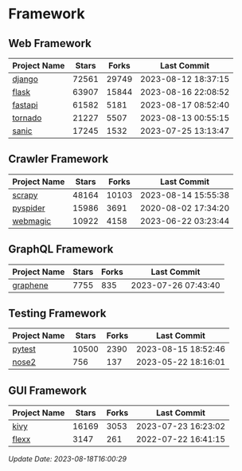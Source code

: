 # Framework

## Web Framework
| Project Name | Stars | Forks | Last Commit |
| ------------ | ----- | ----- | ----------- |
| [django](https://github.com/django/django) | 72561 | 29749 | 2023-08-12 18:37:15 |
| [flask](https://github.com/pallets/flask) | 63907 | 15844 | 2023-08-16 22:08:52 |
| [fastapi](https://github.com/tiangolo/fastapi) | 61582 | 5181 | 2023-08-17 08:52:40 |
| [tornado](https://github.com/tornadoweb/tornado) | 21227 | 5507 | 2023-08-13 00:55:15 |
| [sanic](https://github.com/sanic-org/sanic) | 17245 | 1532 | 2023-07-25 13:13:47 |

## Crawler Framework
| Project Name | Stars | Forks | Last Commit |
| ------------ | ----- | ----- | ----------- |
| [scrapy](https://github.com/scrapy/scrapy) | 48164 | 10103 | 2023-08-14 15:55:38 |
| [pyspider](https://github.com/binux/pyspider) | 15986 | 3691 | 2020-08-02 17:34:20 |
| [webmagic](https://github.com/code4craft/webmagic) | 10922 | 4158 | 2023-06-22 03:23:44 |

## GraphQL Framework
| Project Name | Stars | Forks | Last Commit |
| ------------ | ----- | ----- | ----------- |
| [graphene](https://github.com/graphql-python/graphene) | 7755 | 835 | 2023-07-26 07:43:40 |

## Testing Framework
| Project Name | Stars | Forks | Last Commit |
| ------------ | ----- | ----- | ----------- |
| [pytest](https://github.com/pytest-dev/pytest) | 10500 | 2390 | 2023-08-15 18:52:46 |
| [nose2](https://github.com/nose-devs/nose2) | 756 | 137 | 2023-05-22 18:16:01 |

## GUI Framework
| Project Name | Stars | Forks | Last Commit |
| ------------ | ----- | ----- | ----------- |
| [kivy](https://github.com/kivy/kivy) | 16169 | 3053 | 2023-07-23 16:23:02 |
| [flexx](https://github.com/flexxui/flexx) | 3147 | 261 | 2022-07-22 16:41:15 |

*Update Date: 2023-08-18T16:00:29*